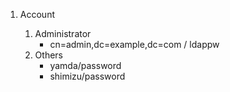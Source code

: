 1. Account

     1. Administrator
          - cn=admin,dc=example,dc=com / ldappw
     2. Others
          - yamda/password
          - shimizu/password


